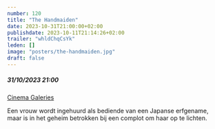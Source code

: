 ```yaml
---
number: 120
title: "The Handmaiden"
date: 2023-10-31T21:00:00+02:00
publishdate: 2023-10-11T21:14:26+02:00
trailer: "whldChqCsYk"
leden: []
image: "posters/the-handmaiden.jpg"
draft: false
---
```


##### 31/10/2023 21:00

[Cinema Galeries](https://galeries.be/nl/the-handmaiden/)

Een vrouw wordt ingehuurd als bediende van een Japanse erfgename,
maar is in het geheim betrokken bij een complot om haar op te lichten.
<!--more-->
